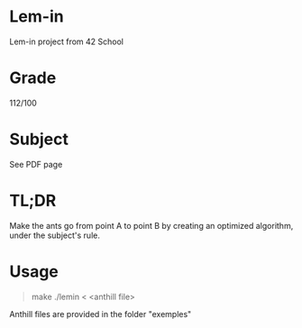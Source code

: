 # Lem-in
Lem-in project from 42 School

# Grade

112/100

# Subject

See PDF page

# TL;DR

Make the ants go from point A to point B by creating an optimized algorithm, under the subject's rule.

# Usage

> make
> ./lemin < \<anthill file\>

Anthill files are provided in the folder "exemples"